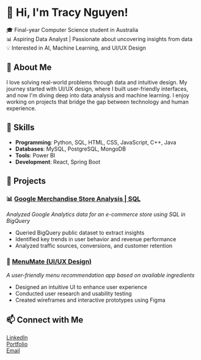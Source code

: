 # 👋 Hi, I'm Tracy Nguyen!  

🎓 Final-year Computer Science student in Australia  
📊 Aspiring Data Analyst | Passionate about uncovering insights from data  
💡 Interested in AI, Machine Learning, and UI/UX Design  

## 🚀 About Me  
I love solving real-world problems through data and intuitive design. My journey started with UI/UX design, where I built user-friendly interfaces, and now I'm diving deep into data analysis and machine learning. I enjoy working on projects that bridge the gap between technology and human experience.  

## 🔧 Skills  
- **Programming**: Python, SQL, HTML, CSS, JavaScript, C++, Java
- **Databases**: MySQL, PostgreSQL, MongoDB  
- **Tools**: Power BI  
- **Development**: React, Spring Boot  

## 📌 Projects  

### 📊 [Google Merchandise Store Analysis | SQL](https://github.com/nhi0412/SQL_Google_Merchandise_Store_Analysis)  
*Analyzed Google Analytics data for an e-commerce store using SQL in BigQuery*  
- Queried BigQuery public dataset to extract insights  
- Identified key trends in user behavior and revenue performance  
- Analyzed traffic sources, conversions, and customer retention  



### 🎨 [**MenuMate** (UI/UX Design)](https://ngocthiennhi9a2.wixsite.com/tracyng)  
*A user-friendly menu recommendation app based on available ingredients*  
- Designed an intuitive UI to enhance user experience  
- Conducted user research and usability testing  
- Created wireframes and interactive prototypes using Figma  


## 📫 Connect with Me  
[LinkedIn](https://www.linkedin.com/in/tracy-nguyen-86687a241/)  
[Portfolio](https://silicon-base-535.notion.site/Tracy-Nguyen-19faffefd9b7807b913fecbd38e3803d?pvs=4)  
[Email](mailto:ngocthiennhi9a2@gmail.com)  

